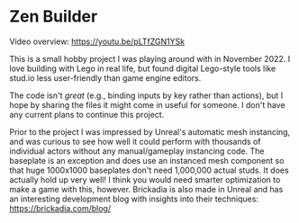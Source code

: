 # Zen Builder

Video overview: https://youtu.be/pLTfZGN1YSk

This is a small hobby project I was playing around with in November 2022. I love building with Lego in real life, but found digital Lego-style tools like stud.io less user-friendly than game engine editors. 

The code isn't *great* (e.g., binding inputs by key rather than actions), but I hope by sharing the files it might come in useful for someone. I don't have any current plans to continue this project.

Prior to the project I was impressed by Unreal's automatic mesh instancing, and was curious to see how well it could perform with thousands of individual actors without any manual/gameplay instancing code. The baseplate is an exception and does use an instanced mesh component so that huge 1000x1000 baseplates don't need 1,000,000 actual studs. It does actually hold up very well! I think you would need smarter optimization to make a game with this, however. Brickadia is also made in Unreal and has an interesting development blog with insights into their techniques: https://brickadia.com/blog/
